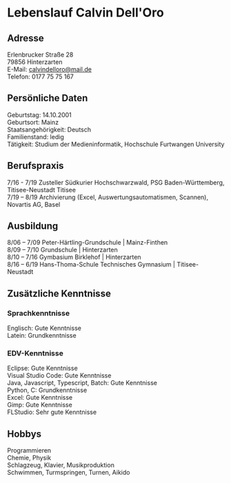 # Lebenslauf Calvin Dell'Oro
## Adresse
Erlenbrucker Straße 28  
79856 Hinterzarten  
E-Mail: calvindelloro@mail.de  
Telefon: 0177 75 75 167  

## Persönliche Daten
Geburtstag: 14.10.2001  
Geburtsort: Mainz  
Staatsangehörigkeit: Deutsch  
Familienstand: ledig  
Tätigkeit: Studium der Medieninformatik, Hochschule Furtwangen University  

## Berufspraxis
7/16 - 7/19 Zusteller Südkurier Hochschwarzwald, PSG Baden-Württemberg, Titisee-Neustadt Titisee  
7/19 – 8/19 Archivierung (Excel, Auswertungsautomatismen, Scannen), Novartis AG, Basel  

## Ausbildung
8/06 – 7/09 Peter-Härtling-Grundschule | Mainz-Finthen  
8/09 – 7/10 Grundschule | Hinterzarten  
8/10 – 7/16 Gymbasium Birklehof | Hinterzarten  
8/16 – 6/19 Hans-Thoma-Schule Technisches Gymnasium | Titisee-Neustadt  

## Zusätzliche Kenntnisse
### Sprachkenntnisse  
Englisch: Gute Kenntnisse  
Latein: Grundkenntnisse  

### EDV-Kenntnisse  
Eclipse: Gute Kenntnisse  
Visual Studio Code: Gute Kenntnisse  
Java, Javascript, Typescript, Batch: Gute Kenntnisse  
Python, C: Grundkenntnisse  
Excel: Gute Kenntnisse  
Gimp: Gute Kenntnisse  
FLStudio: Sehr gute Kenntnisse  

## Hobbys
Programmieren  
Chemie, Physik  
Schlagzeug, Klavier, Musikproduktion  
Schwimmen, Turmspringen, Turnen, Aikido  
